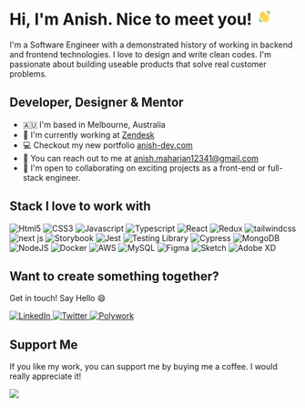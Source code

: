 # Hi, I'm Anish. Nice to meet you! <img src="https://raw.githubusercontent.com/ooanishoo/ooanishoo/main/public/wave.gif" width="30px">

I'm a Software Engineer with a demonstrated history of working in backend and frontend technologies. I love to design and write clean codes. I'm passionate about building useable products that solve real customer problems.

## Developer, Designer & Mentor

- 🇦🇺 I'm based in Melbourne, Australia
- 🚀 I'm currently working at [Zendesk](https://www.zendesk.com/au/)
- 💻 Checkout my new portfolio [anish-dev.com](http://anish-dev.com)
- 📧 You can reach out to me at [anish.maharjan12341@gmail.com](mailto:anish.maharjan12341@gmail.com)
- 🤝 I'm open to collaborating on exciting projects as a front-end or full-stack engineer.

## Stack I love to work with

<p align="left">
  <img height="30" src="https://cdn.worldvectorlogo.com/logos/html-1.svg" title="Html5">
  <img height="30" src="https://cdn.worldvectorlogo.com/logos/css-3.svg" title="CSS3">
  <img height="30" src="https://cdn.worldvectorlogo.com/logos/logo-javascript.svg" title="Javascript">
  <img height="30" src="https://cdn.worldvectorlogo.com/logos/typescript.svg" title="Typescript">
  <img height="30" src="https://cdn.worldvectorlogo.com/logos/react-2.svg" title="React">
  <img height="30" src="https://cdn.worldvectorlogo.com/logos/redux.svg" title="Redux">
  <img height="30" src="https://cdn.worldvectorlogo.com/logos/tailwindcss.svg" title="tailwindcss">
  <img height="30" src="https://cdn.worldvectorlogo.com/logos/next-js.svg" title="next js">
  <img height="30" src="https://cdn.worldvectorlogo.com/logos/storybook-1.svg" title="Storybook">
  <img height="30" src="https://seeklogo.com/images/J/jest-logo-F9901EBBF7-seeklogo.com.png" title="Jest">
  <img height="30" src="https://github.com/ooanishoo/ooanishoo/assets/9260574/5af58c38-ce77-4eac-acfe-2aa290dab56d" title="Testing Library">
  <img height="30" src="https://github.com/ooanishoo/ooanishoo/assets/9260574/74368b58-80ce-49fd-8a42-e89600048507" title="Cypress">
  <img height="30" src="https://cdn.worldvectorlogo.com/logos/mongodb-icon-1.svg" title="MongoDB">
  <img height="30" src="https://cdn.worldvectorlogo.com/logos/nodejs.svg" title="NodeJS">
  <img height="30" src="https://cdn.worldvectorlogo.com/logos/docker.svg" title="Docker">
  <img height="30" src="https://cdn.worldvectorlogo.com/logos/aws-2.svg" title="AWS">
  <img height="30" src="https://cdn.worldvectorlogo.com/logos/mysql-6.svg" title="MySQL">
  <img height="30" src="https://seeklogo.com/images/F/figma-logo-E4E21D3AEA-seeklogo.com.png" title="Figma">
  <img height="30" src="https://cdn.worldvectorlogo.com/logos/sketch-2.svg" title="Sketch">
  <img height="30" src="https://cdn.worldvectorlogo.com/logos/adobe-xd-1.svg" title="Adobe XD">
</p>

## Want to create something together?

Get in touch! Say Hello 😄

<p align="left">
  <a href="https://www.linkedin.com/in/ooanishoo" target="_blank">
    <img height="30" src="https://cdn.worldvectorlogo.com/logos/linkedin-icon-2.svg" alt="LinkedIn">
  </a>
  <a href="https://twitter.com/ooanishoo/" target="_blank">
    <img height="30" src="https://cdn.worldvectorlogo.com/logos/twitter-6.svg" alt="Twitter">
  </a>
  <a href="https://www.polywork.com/ooanishoo" target="_blank">
    <img height="30" src="https://user-images.githubusercontent.com/9260574/248451446-a80c561d-2745-4a6e-be79-bf8931e1ef7a.svg" alt="Polywork"></a>
</p>

## Support Me

If you like my work, you can support me by buying me a coffee. I would really appreciate it!

<a href="https://www.buymeacoffee.com/ooanishoo"><img src="https://cdn.buymeacoffee.com/buttons/v2/default-yellow.png" width="200" /></a>
